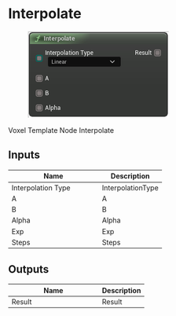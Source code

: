 # Interpolate

<div align="left" data-full-width="false">

<figure><img src="interpolate.png" alt=""><figcaption></figcaption></figure>

</div>

Voxel Template Node Interpolate

## Inputs

<table>
<thead><tr><th width="170">Name</th><th>Description</th></tr></thead>
<tbody>
<tr><td>Interpolation Type</td><td>InterpolationType</td></tr>
<tr><td>A</td><td>A</td></tr>
<tr><td>B</td><td>B</td></tr>
<tr><td>Alpha</td><td>Alpha</td></tr>
<tr><td>Exp</td><td>Exp</td></tr>
<tr><td>Steps</td><td>Steps</td></tr>
</tbody>
</table>

## Outputs

<table>
<thead><tr><th width="170">Name</th><th>Description</th></tr></thead>
<tbody>
<tr><td>Result</td><td>Result</td></tr>
</tbody>
</table>